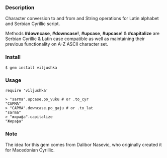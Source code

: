 ### Description

Character conversion to and from and String operations for Latin
alphabet and Serbian Cyrillic script.

Methods **#downcase**, **#downcase!**, **#upcase**, **#upcase!** &
**#capitalize** are Serbian Cyrillic & Latin case compatible as well
as maintaining their previous functionality on A-Z ASCII character
set.

### Install

```
$ gem install viljushka
```

### Usage

```
require 'viljushka'

> "sarma".upcase.po_vuku # or .to_cyr
"САРМА"
> "САРМА".downcase.po_gaju # or .to_lat
"sarma"
> "жирафа".capitalize
"Жирафа"
```

### Note

The idea for this gem comes from Dalibor Nasevic, who originally
created it for Macedonian Cyrillic.

